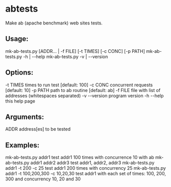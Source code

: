 abtests
=======

Make ab (apache benchmark) web sites tests.

Usage:
------

  mk-ab-tests.py [ADDR... | -f FILE] [-t TIMES] [-c CONC] [-p PATH]
  mk-ab-tests.py -h | --help
  mk-ab-tests.py -v | --version

Options:
--------

  -t TIMES      times to run test [default: 100]
  -c CONC       concurrent requests [default: 10]
  -p PATH       path to ab routine [default: ab]
  -f FILE       file with list of addresses (whitespaces separated)
  -v --version  program version
  -h --help     this help page

Arguments:
----------

  ADDR    address[es] to be tested
  
Examples:
---------

  mk-ab-tests.py addr1
    test addr1 100 times with concurrence 10 with ab 
  mk-ab-tests.py addr1 addr2 addr3
    test addr1, addr2, addr3
  mk-ab-tests.py addr1 -t 200 -c 25
    test addr1 200 times with concurrency 25
  mk-ab-tests.py addr1 -t 100,200,300 -c 10,20,30
    test addr1 with each set of times: 100, 200, 300 and
    concurrency 10, 20 and 30   

